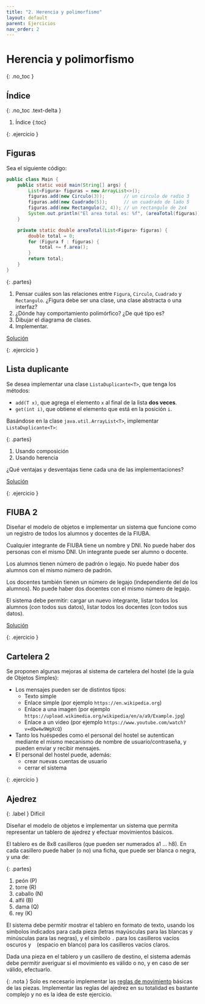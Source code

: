 ```yaml
---
title: "2. Herencia y polimorfismo"
layout: default
parent: Ejercicios
nav_order: 2
---
```


# Herencia y polimorfismo
{: .no_toc }

## Índice
{: .no_toc .text-delta }

1. Índice
{:toc}

{: .ejercicio }
## Figuras

Sea el siguiente código:

```java
public class Main {
    public static void main(String[] args) {
        List<Figura> figuras = new ArrayList<>();
        figuras.add(new Circulo(3));       // un circulo de radio 3
        figuras.add(new Cuadrado(5));      // un cuadrado de lado 5
        figuras.add(new Rectangulo(2, 4)); // un rectangulo de 2x4
        System.out.println("El area total es: %f", (areaTotal(figuras)));
    }

    private static double areaTotal(List<Figura> figuras) {
        double total = 0;
        for (Figura f : figuras) {
            total += f.area();
        }
        return total;
    }
}
```

{: .partes}
1. Pensar cuáles son las relaciones entre `Figura`, `Circulo`, `Cuadrado` y
   `Rectangulo`. ¿Figura debe ser una clase, una clase abstracta o una
   interfaz?
2. ¿Dónde hay comportamiento polimórfico? ¿De qué tipo es?
3. Dibujar el diagrama de clases.
4. Implementar.

[Solución](https://github.com/algoritmos3ce/Ejercicios/tree/main/src/main/java/HerenciaYPolimorfismo/AreaTotal/Solucion)

{: .ejercicio }
## Lista duplicante

Se desea implementar una clase `ListaDuplicante<T>`, que tenga los métodos:

* `add(T x)`, que agrega el elemento `x` al final de la lista **dos veces**.
* `get(int i)`, que obtiene el elemento que está en la posición `i`.

Basándose en la clase `java.util.ArrayList<T>`, implementar `ListaDuplicante<T>`:

{: .partes}
1. Usando composición
1. Usando herencia

¿Qué ventajas y desventajas tiene cada una de las implementaciones?

[Solución](https://github.com/algoritmos3ce/Ejercicios/tree/main/src/main/java/HerenciaYPolimorfismo/ListaDuplicante/Solucion)

{: .ejercicio }
## FIUBA 2

Diseñar el modelo de objetos e implementar un sistema que funcione como un
registro de todos los alumnos y docentes de la FIUBA.

Cualquier integrante de FIUBA tiene un nombre y DNI. No puede haber dos
personas con el mismo DNI. Un integrante puede ser alumno o docente.

Los alumnos tienen número de padrón o legajo. No puede haber dos alumnos con el
mismo número de padrón.

Los docentes también tienen un número de legajo (independiente del de los
alumnos). No puede haber dos docentes con el mismo número de legajo.

El sistema debe permitir: cargar un nuevo integrante, listar todos los alumnos
(con todos sus datos), listar todos los docentes (con todos sus datos).

[Solución](https://github.com/algoritmos3ce/Ejercicios/tree/main/src/main/java/HerenciaYPolimorfismo/FIUBA2/Solucion)

{: .ejercicio }
## Cartelera 2

Se proponen algunas mejoras al sistema de cartelera del hostel (de la guía de
Objetos Simples):

* Los mensajes pueden ser de distintos tipos:
  * Texto simple
  * Enlace simple (por ejemplo `https://en.wikipedia.org`)
  * Enlace a una imagen (por ejemplo
    `https://upload.wikimedia.org/wikipedia/en/a/a9/Example.jpg`)
  * Enlace a un video (por ejemplo `https://www.youtube.com/watch?v=dQw4w9WgXcQ`)
* Tanto los huéspedes como el personal del hostel se autentican mediante el
  mismo mecanismo de nombre de usuario/contraseña, y pueden enviar y recibir
  mensajes.
* El personal del hostel puede, además:
  * crear nuevas cuentas de usuario
  * cerrar el sistema

<!-- no hay solucion aun
[Solución](https://github.com/algoritmos3ce/Ejercicios/tree/main/src/main/java/HerenciaYPolimorfismo/Cartelera2/Solucion)
-->

{: .ejercicio }
## Ajedrez

{: .label }
Difícil

Diseñar el modelo de objetos e implementar un sistema que permita representar
un tablero de ajedrez y efectuar movimientos básicos.

El tablero es de 8x8 casilleros (que pueden ser numerados a1 ... h8). En cada
casillero puede haber (o no) una ficha, que puede ser blanca o negra, y una de:

{: .partes}
1. peón (P)
1. torre (R)
1. caballo (N)
1. alfil (B)
1. dama (Q)
1. rey (K)

El sistema debe permitir mostrar el tablero en formato de texto, usando los
símbolos indicados para cada pieza (letras mayúsculas para las blancas y
minúsculas para las negras), y el símbolo `.` para los casilleros vacíos
oscuros y ` ` (espacio en blanco) para los casilleros vacíos claros.

Dada una pieza en el tablero y un casillero de destino, el sistema además debe
permitir averiguar si el movimiento es válido o no, y en caso de ser válido,
efectuarlo.

{: .nota }
Solo es necesario implementar las [reglas de
movimiento](https://en.wikipedia.org/wiki/Chess#Movement) básicas de las
piezas. Implementar las reglas del ajedrez en su totalidad es bastante complejo
y no es la idea de este ejercicio.


